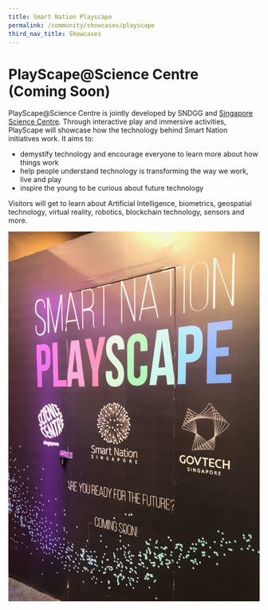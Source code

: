 ```yaml
---
title: Smart Nation Playscape
permalink: /community/showcases/playscape
third_nav_title: Showcases
---
```










# PlayScape@Science Centre (Coming Soon)


PlayScape@Science Centre is jointly developed by SNDGG and  <a href="https://www.science.edu.sg/" target="_blank">Singapore Science Centre</a>. Through interactive play and immersive activities, PlayScape will showcase how the technology behind Smart Nation initiatives work. It aims to:

* demystify technology and encourage everyone to learn more about how things work
* help people understand technology is transforming the way we work, live and play
* inspire the young to be curious about future technology

Visitors will get to learn about Artificial Intelligence, biometrics, geospatial technology, virtual reality, robotics, blockchain technology, sensors and more.

![Alt text for image on Isomer site](/images/community/playscape-coming-soon.jpg)